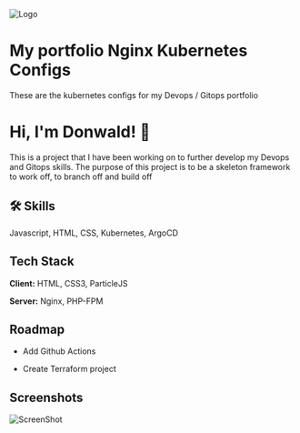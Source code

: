![Logo](https://drive.google.com/uc?id=16Wt1Y4aFMcSTdyWSbNOGQkmfWpU-3s1O)

# My portfolio Nginx Kubernetes Configs 

These are the kubernetes configs for my Devops / Gitops portfolio


# Hi, I'm Donwald! 👋

This is a project that I have been working on to further develop my Devops and Gitops skills. The purpose of this project is to be a skeleton framework to work off, to branch off and build off 
## 🛠 Skills
Javascript, HTML, CSS, Kubernetes, ArgoCD


## Tech Stack

**Client:** HTML, CSS3, ParticleJS

**Server:** Nginx, PHP-FPM


## Roadmap

- Add Github Actions

- Create Terraform project 


## Screenshots

![ScreenShot](https://drive.google.com/uc?id=1XJuFC-IC7ZxemphfgtA8YptofOlneb7S)
